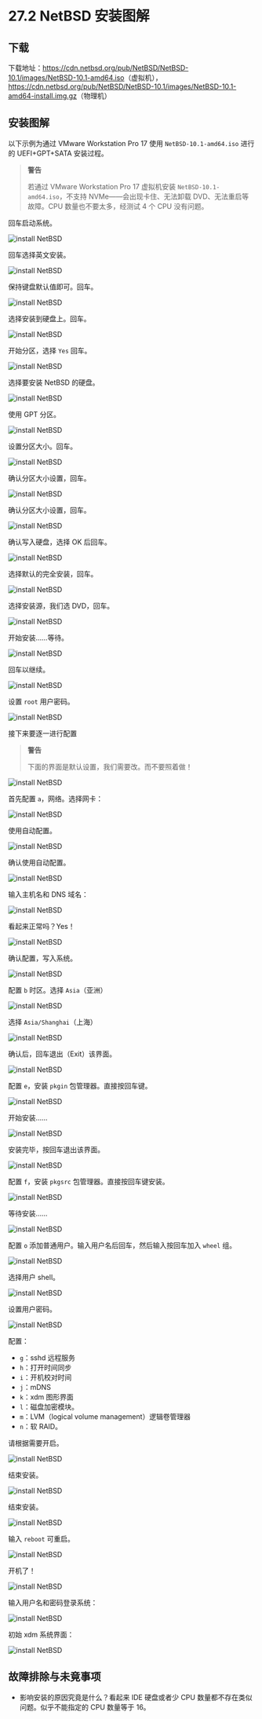 # 27.2 NetBSD 安装图解

## 下载

下载地址：<https://cdn.netbsd.org/pub/NetBSD/NetBSD-10.1/images/NetBSD-10.1-amd64.iso>（虚拟机），<https://cdn.netbsd.org/pub/NetBSD/NetBSD-10.1/images/NetBSD-10.1-amd64-install.img.gz>（物理机）

## 安装图解

以下示例为通过 VMware Workstation Pro 17 使用 `NetBSD-10.1-amd64.iso` 进行的 UEFI+GPT+SATA 安装过程。

>**警告**
>
>若通过 VMware Workstation Pro 17 虚拟机安装 `NetBSD-10.1-amd64.iso`，不支持 NVMe——会出现卡住、无法卸载 DVD、无法重启等故障。CPU 数量也不要太多，经测试 4 个 CPU 没有问题。

回车启动系统。

![install NetBSD](../.gitbook/assets/nb1.png)

回车选择英文安装。

![install NetBSD](../.gitbook/assets/nb2.png)

保持键盘默认值即可。回车。

![install NetBSD](../.gitbook/assets/nb3.png)

选择安装到硬盘上。回车。

![install NetBSD](../.gitbook/assets/nb4.png)

开始分区，选择 `Yes` 回车。

![install NetBSD](../.gitbook/assets/nb5.png)

选择要安装 NetBSD 的硬盘。

![install NetBSD](../.gitbook/assets/nb6.png)


使用 GPT 分区。

![install NetBSD](../.gitbook/assets/nb7.png)

设置分区大小。回车。

![install NetBSD](../.gitbook/assets/nb8.png)

确认分区大小设置，回车。

![install NetBSD](../.gitbook/assets/nb9.png)

确认分区大小设置，回车。

![install NetBSD](../.gitbook/assets/nb10.png)

确认写入硬盘，选择 OK 后回车。

![install NetBSD](../.gitbook/assets/nb11.png)

选择默认的完全安装，回车。

![install NetBSD](../.gitbook/assets/nb12.png)

选择安装源，我们选 DVD，回车。

![install NetBSD](../.gitbook/assets/nb13.png)

开始安装……等待。

![install NetBSD](../.gitbook/assets/nb14.png)

回车以继续。


![install NetBSD](../.gitbook/assets/nb16.png)

设置 `root` 用户密码。

![install NetBSD](../.gitbook/assets/nb17.png)

接下来要逐一进行配置

>**警告**
>
>下面的界面是默认设置，我们需要改。而不要照着做！

![install NetBSD](../.gitbook/assets/nb17-2.png)

首先配置 `a`，网络。选择网卡：

![install NetBSD](../.gitbook/assets/nb18.png)

使用自动配置。

![install NetBSD](../.gitbook/assets/nb20.png)

确认使用自动配置。

![install NetBSD](../.gitbook/assets/nb21.png)

输入主机名和 DNS 域名：

![install NetBSD](../.gitbook/assets/nb22.png)

看起来正常吗？Yes！

![install NetBSD](../.gitbook/assets/nb23.png)

确认配置，写入系统。

![install NetBSD](../.gitbook/assets/nb24.png)

配置 `b` 时区。选择 `Asia`（亚洲）

![install NetBSD](../.gitbook/assets/nb25.png)

选择 `Asia/Shanghai`（上海）

![install NetBSD](../.gitbook/assets/nb26.png)

确认后，回车退出（Exit）该界面。

![install NetBSD](../.gitbook/assets/nb27.png)

配置 `e`，安装 `pkgin` 包管理器。直接按回车键。

![install NetBSD](../.gitbook/assets/nb29.png)

开始安装……

![install NetBSD](../.gitbook/assets/nb30.png)

安装完毕，按回车退出该界面。

![install NetBSD](../.gitbook/assets/nb31.png)

配置 `f`，安装 `pkgsrc` 包管理器。直接按回车键安装。

![install NetBSD](../.gitbook/assets/nb32.png)

等待安装……

![install NetBSD](../.gitbook/assets/nb33.png)

配置 `o` 添加普通用户。输入用户名后回车，然后输入按回车加入 `wheel` 组。

![install NetBSD](../.gitbook/assets/nb34.png)

选择用户 shell。

![install NetBSD](../.gitbook/assets/nb35.png)

设置用户密码。

![install NetBSD](../.gitbook/assets/nb36.png)

配置：

- `g`：sshd 远程服务
- `h`：打开时间同步
- `i`：开机校对时间
- `j`：mDNS
- `k`：xdm 图形界面
- `l`：磁盘加密模块。
- `m`：LVM（logical volume management）逻辑卷管理器
- `n`：软 RAID。

请根据需要开启。

![install NetBSD](../.gitbook/assets/nb37.png)

结束安装。

![install NetBSD](../.gitbook/assets/nb38.png)

结束安装。

![install NetBSD](../.gitbook/assets/nb38-1.png)

输入 `reboot` 可重启。

![install NetBSD](../.gitbook/assets/nb38-2.png)

开机了！

![install NetBSD](../.gitbook/assets/nb39.png)

输入用户名和密码登录系统：

![install NetBSD](../.gitbook/assets/nb40.png)

初始 xdm 系统界面：

![install NetBSD](../.gitbook/assets/nb41.png)

## 故障排除与未竟事项

- 影响安装的原因究竟是什么？看起来 IDE 硬盘或者少 CPU 数量都不存在类似问题。似乎不能指定的 CPU 数量等于 16。
